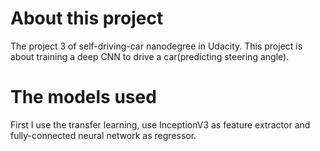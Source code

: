 # About this project
The project 3 of self-driving-car nanodegree in Udacity.
This project is about training a deep CNN to drive a car(predicting steering angle).
# The models used
First I use the transfer learning, use InceptionV3 as feature extractor and fully-connected neural network as regressor.
